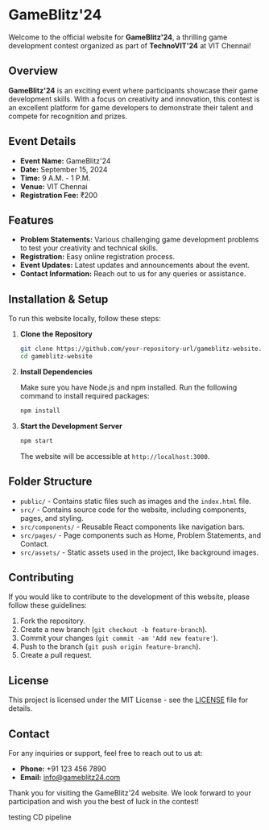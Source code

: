 # GameBlitz'24

Welcome to the official website for **GameBlitz'24**, a thrilling game development contest organized as part of **TechnoVIT'24** at VIT Chennai!

## Overview

**GameBlitz'24** is an exciting event where participants showcase their game development skills. With a focus on creativity and innovation, this contest is an excellent platform for game developers to demonstrate their talent and compete for recognition and prizes.

## Event Details

- **Event Name:** GameBlitz'24
- **Date:** September 15, 2024
- **Time:** 9 A.M. - 1 P.M.
- **Venue:** VIT Chennai
- **Registration Fee:** ₹200

## Features

- **Problem Statements:** Various challenging game development problems to test your creativity and technical skills.
- **Registration:** Easy online registration process.
- **Event Updates:** Latest updates and announcements about the event.
- **Contact Information:** Reach out to us for any queries or assistance.

## Installation & Setup

To run this website locally, follow these steps:

1. **Clone the Repository**

   ```bash
   git clone https://github.com/your-repository-url/gameblitz-website.git
   cd gameblitz-website
   ```

2. **Install Dependencies**

   Make sure you have Node.js and npm installed. Run the following command to install required packages:

   ```bash
   npm install
   ```

3. **Start the Development Server**

   ```bash
   npm start
   ```

   The website will be accessible at `http://localhost:3000`.

## Folder Structure

- `public/` - Contains static files such as images and the `index.html` file.
- `src/` - Contains source code for the website, including components, pages, and styling.
- `src/components/` - Reusable React components like navigation bars.
- `src/pages/` - Page components such as Home, Problem Statements, and Contact.
- `src/assets/` - Static assets used in the project, like background images.

## Contributing

If you would like to contribute to the development of this website, please follow these guidelines:

1. Fork the repository.
2. Create a new branch (`git checkout -b feature-branch`).
3. Commit your changes (`git commit -am 'Add new feature'`).
4. Push to the branch (`git push origin feature-branch`).
5. Create a pull request.

## License

This project is licensed under the MIT License - see the [LICENSE](LICENSE) file for details.

## Contact

For any inquiries or support, feel free to reach out to us at:

- **Phone:** +91 123 456 7890
- **Email:** info@gameblitz24.com

Thank you for visiting the GameBlitz'24 website. We look forward to your participation and wish you the best of luck in the contest!


testing CD pipeline
